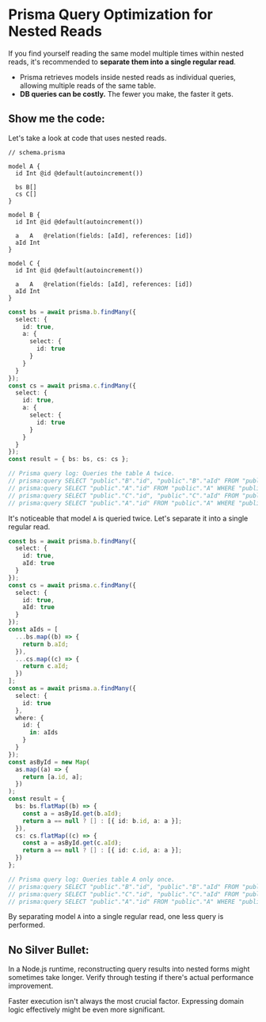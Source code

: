 # Prisma Query Optimization for Nested Reads

If you find yourself reading the same model multiple times within nested reads, it's recommended to **separate them into
a single regular read**.

- Prisma retrieves models inside nested reads as individual queries, allowing multiple reads of the same table.
- **DB queries can be costly.** The fewer you make, the faster it gets.

## Show me the code:

Let's take a look at code that uses nested reads.

```prisma
// schema.prisma

model A {
  id Int @id @default(autoincrement())

  bs B[]
  cs C[]
}

model B {
  id Int @id @default(autoincrement())

  a   A   @relation(fields: [aId], references: [id])
  aId Int 
}

model C {
  id Int @id @default(autoincrement())

  a   A   @relation(fields: [aId], references: [id])
  aId Int 
}
```

```typescript
const bs = await prisma.b.findMany({
  select: {
    id: true,
    a: {
      select: {
        id: true
      }
    }
  }
});
const cs = await prisma.c.findMany({
  select: {
    id: true,
    a: {
      select: {
        id: true
      }
    }
  }
});
const result = { bs: bs, cs: cs };

// Prisma query log: Queries the table A twice.
// prisma:query SELECT "public"."B"."id", "public"."B"."aId" FROM "public"."B" WHERE 1=1 OFFSET $1
// prisma:query SELECT "public"."A"."id" FROM "public"."A" WHERE "public"."A"."id" IN ($1,$2) OFFSET $3
// prisma:query SELECT "public"."C"."id", "public"."C"."aId" FROM "public"."C" WHERE 1=1 OFFSET $1
// prisma:query SELECT "public"."A"."id" FROM "public"."A" WHERE "public"."A"."id" IN ($1,$2) OFFSET $3
```

It's noticeable that model `A` is queried twice. Let's separate it into a single regular read.

```typescript
const bs = await prisma.b.findMany({
  select: {
    id: true,
    aId: true
  }
});
const cs = await prisma.c.findMany({
  select: {
    id: true,
    aId: true
  }
});
const aIds = [
  ...bs.map((b) => {
    return b.aId;
  }),
  ...cs.map((c) => {
    return c.aId;
  })
];
const as = await prisma.a.findMany({
  select: {
    id: true
  },
  where: {
    id: {
      in: aIds
    }
  }
});
const asById = new Map(
  as.map((a) => {
    return [a.id, a];
  })
);
const result = {
  bs: bs.flatMap((b) => {
    const a = asById.get(b.aId);
    return a == null ? [] : [{ id: b.id, a: a }];
  }),
  cs: cs.flatMap((c) => {
    const a = asById.get(c.aId);
    return a == null ? [] : [{ id: c.id, a: a }];
  })
};

// Prisma query log: Queries table A only once.
// prisma:query SELECT "public"."B"."id", "public"."B"."aId" FROM "public"."B" WHERE 1=1 OFFSET $1
// prisma:query SELECT "public"."C"."id", "public"."C"."aId" FROM "public"."C" WHERE 1=1 OFFSET $1
// prisma:query SELECT "public"."A"."id" FROM "public"."A" WHERE "public"."A"."id" IN ($1,$2,$3,$4,$5,$6,$7,$8) OFFSET $9
```

By separating model `A` into a single regular read, one less query is performed.

## No Silver Bullet:

In a Node.js runtime, reconstructing query results into nested forms might sometimes take longer. Verify through testing
if there's actual performance improvement.

Faster execution isn't always the most crucial factor. Expressing domain logic effectively might be even more
significant.
